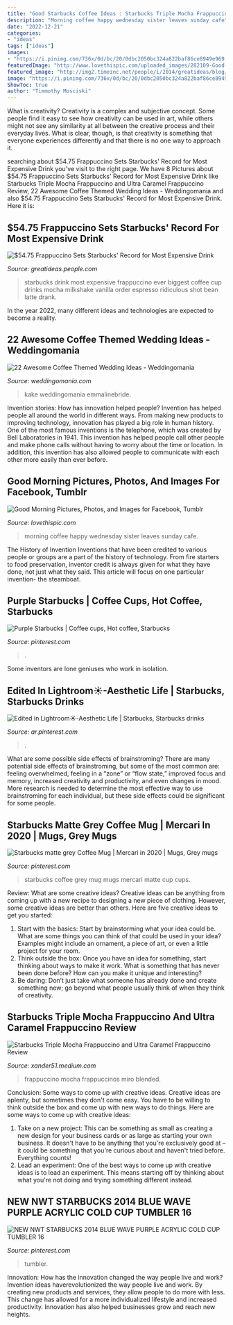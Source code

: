 ```yaml
---
title: "Good Starbucks Coffee Ideas : Starbucks Triple Mocha Frappuccino And Ultra Caramel Frappuccino Review"
description: "Morning coffee happy wednesday sister leaves sunday cafe"
date: "2022-12-21"
categories:
- "ideas"
tags: ["ideas"]
images:
- "https://i.pinimg.com/736x/0d/bc/20/0dbc2050bc324a822baf86ce8949e969.jpg"
featuredImage: "http://www.lovethispic.com/uploaded_images/282109-Good-Morning_1475395185.gif"
featured_image: "http://img2.timeinc.net/people/i/2014/greatideas/blog/140609/starbucks-1-600x800.jpg"
image: "https://i.pinimg.com/736x/0d/bc/20/0dbc2050bc324a822baf86ce8949e969.jpg"
ShowToc: true
author: "Timmothy Mosciski"
---
```



What is creativity?
Creativity is a complex and subjective concept. Some people find it easy to see how creativity can be used in art, while others might not see any similarity at all between the creative process and their everyday lives. What is clear, though, is that creativity is something that everyone experiences differently and that there is no one way to approach it.

	

		
searching about $54.75 Frappuccino Sets Starbucks&#039; Record for Most Expensive Drink you've visit to the right page. We have 8 Pictures about $54.75 Frappuccino Sets Starbucks&#039; Record for Most Expensive Drink like Starbucks Triple Mocha Frappuccino and Ultra Caramel Frappuccino Review, 22 Awesome Coffee Themed Wedding Ideas - Weddingomania and also $54.75 Frappuccino Sets Starbucks&#039; Record for Most Expensive Drink. Here it is:
		
    
## $54.75 Frappuccino Sets Starbucks&#039; Record For Most Expensive Drink

<img loading=lazy src="http://img2.timeinc.net/people/i/2014/greatideas/blog/140609/starbucks-1-600x800.jpg" onerror="this.onerror=null;this.src='https://tse2.mm.bing.net/th?id=OIP.gvg0DpdE2cYDCKmf2dsVSQHaJ4&amp;pid=15.1';" alt="$54.75 Frappuccino Sets Starbucks&#039; Record for Most Expensive Drink">

_Source: greatideas.people.com_

>starbucks drink most expensive frappuccino ever biggest coffee cup drinks mocha milkshake vanilla order espresso ridiculous shot bean latte drank. 

	

In the year 2022, many different ideas and technologies are expected to become a reality.

    
## 22 Awesome Coffee Themed Wedding Ideas - Weddingomania

<img loading=lazy src="https://i.weddingomania.com/2016/03/22-awesome-coffee-themed-wedding-ideas-15.jpg" onerror="this.onerror=null;this.src='https://tse1.mm.bing.net/th?id=OIP.XpDjuZIiGYM9K_tXW88Y6gHaLH&amp;pid=15.1';" alt="22 Awesome Coffee Themed Wedding Ideas - Weddingomania">

_Source: weddingomania.com_

>kake weddingomania emmalinebride. 

	

Invention stories: How has innovation helped people?
Invention has helped people all around the world in different ways. From making new products to improving technology, innovation has played a big role in human history. One of the most famous inventions is the telephone, which was created by Bell Laboratories in 1941. This invention has helped people call other people and make phone calls without having to worry about the time or location. In addition, this invention has also allowed people to communicate with each other more easily than ever before.

    
## Good Morning Pictures, Photos, And Images For Facebook, Tumblr

<img loading=lazy src="http://www.lovethispic.com/uploaded_images/282109-Good-Morning_1475395185.gif" onerror="this.onerror=null;this.src='https://tse4.mm.bing.net/th?id=OIP.-1pTW25DmziFgGyRCw7eOAAAAA&amp;pid=15.1';" alt="Good Morning Pictures, Photos, and Images for Facebook, Tumblr">

_Source: lovethispic.com_

>morning coffee happy wednesday sister leaves sunday cafe. 

	

The History of Invention
Inventions that have been credited to various people or groups are a part of the history of technology. From fire starters to food preservation, inventor credit is always given for what they have done, not just what they said. This article will focus on one particular invention- the steamboat.

    
## Purple Starbucks | Coffee Cups, Hot Coffee, Starbucks

<img loading=lazy src="https://i.pinimg.com/736x/0c/4e/94/0c4e94790c7cd07a26c78725172f6506--starbucks-status.jpg" onerror="this.onerror=null;this.src='https://tse4.mm.bing.net/th?id=OIP.OVOzQsw8WAIKM6_ldPhfsgHaMG&amp;pid=15.1';" alt="Purple Starbucks | Coffee cups, Hot coffee, Starbucks">

_Source: pinterest.com_

>. 

	

Some inventors are lone geniuses who work in isolation.

    
## Edited In Lightroom☀️-Aesthetic Life | Starbucks, Starbucks Drinks

<img loading=lazy src="https://i.pinimg.com/736x/92/fb/fa/92fbfa2ae960e13197358eb3e85f29c0.jpg" onerror="this.onerror=null;this.src='https://tse2.mm.bing.net/th?id=OIP.OCGiGW1McFTvrGIhsM41PAHaNK&amp;pid=15.1';" alt="Edited in Lightroom☀️-Aesthetic Life | Starbucks, Starbucks drinks">

_Source: ar.pinterest.com_

>. 

	

What are some possible side effects of brainstroming?
There are many potential side effects of brainstroming, but some of the most common are: feeling overwhelmed, feeling in a “zone” or “flow state,” improved focus and memory, increased creativity and productivity, and even changes in mood. More research is needed to determine the most effective way to use brainstroming for each individual, but these side effects could be significant for some people.

    
## Starbucks Matte Grey Coffee Mug | Mercari In 2020 | Mugs, Grey Mugs

<img loading=lazy src="https://i.pinimg.com/736x/08/1d/e2/081de2ea013974f492e7b9d60b927015.jpg" onerror="this.onerror=null;this.src='https://tse3.mm.bing.net/th?id=OIP.jmDINiLaumm2crnd1xc-iwHaI2&amp;pid=15.1';" alt="Starbucks matte grey Coffee Mug | Mercari in 2020 | Mugs, Grey mugs">

_Source: pinterest.com_

>starbucks coffee grey mug mugs mercari matte cup cups. 

	

Review: What are some creative ideas?
Creative ideas can be anything from coming up with a new recipe to designing a new piece of clothing. However, some creative ideas are better than others. Here are five creative ideas to get you started: 
1. Start with the basics: Start by brainstorming what your idea could be. What are some things you can think of that could be used in your idea? Examples might include an ornament, a piece of art, or even a little project for your room. 
2. Think outside the box: Once you have an idea for something, start thinking about ways to make it work. What is something that has never been done before? How can you make it unique and interesting? 
3. Be daring: Don’t just take what someone has already done and create something new; go beyond what people usually think of when they think of creativity.

    
## Starbucks Triple Mocha Frappuccino And Ultra Caramel Frappuccino Review

<img loading=lazy src="https://miro.medium.com/max/1200/1*N7nY420fpj3Ml1XoW1ktXg.jpeg" onerror="this.onerror=null;this.src='https://tse1.mm.bing.net/th?id=OIP.9kvTxGsZPXumnUYGMLQsdQHaJ4&amp;pid=15.1';" alt="Starbucks Triple Mocha Frappuccino and Ultra Caramel Frappuccino Review">

_Source: xander51.medium.com_

>frappuccino mocha frappuccinos miro blended. 

	

Conclusion: Some ways to come up with creative ideas.
Creative ideas are aplenty, but sometimes they don't come easy. You have to be willing to think outside the box and come up with new ways to do things. Here are some ways to come up with creative ideas: 
1. Take on a new project: This can be something as small as creating a new design for your business cards or as large as starting your own business. It doesn't have to be anything that you're exclusively good at – it could be something that you're curious about and haven't tried before. Everything counts! 
2. Lead an experiment: One of the best ways to come up with creative ideas is to lead an experiment. This means starting off by thinking about what you're not doing and trying something different instead.

    
## NEW NWT STARBUCKS 2014 BLUE WAVE PURPLE ACRYLIC COLD CUP TUMBLER 16

<img loading=lazy src="https://i.pinimg.com/736x/0d/bc/20/0dbc2050bc324a822baf86ce8949e969.jpg" onerror="this.onerror=null;this.src='https://tse2.mm.bing.net/th?id=OIP.hcogRSlPPsr9zLnnPYtk_wHaJ3&amp;pid=15.1';" alt="NEW NWT STARBUCKS 2014 BLUE WAVE PURPLE ACRYLIC COLD CUP TUMBLER 16">

_Source: pinterest.com_

>tumbler. 

	

Innovation: How has the innovation changed the way people live and work?
Invention ideas haverevolutionized the way people live and work. By creating new products and services, they allow people to do more with less. This change has allowed for a more individualized lifestyle and increased productivity. Innovation has also helped businesses grow and reach new heights.

